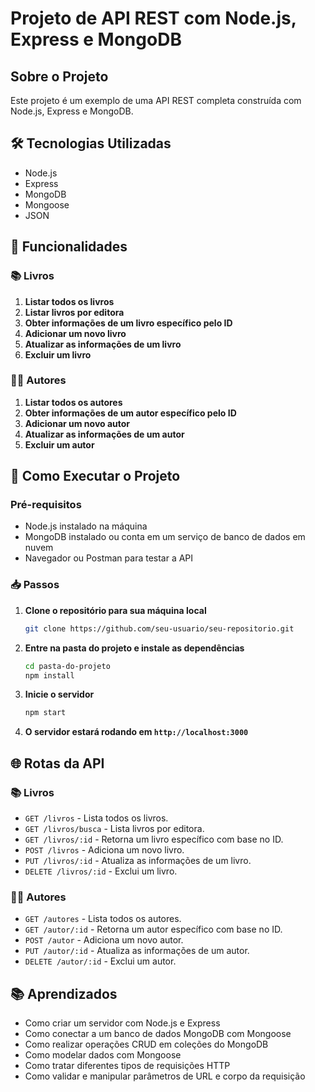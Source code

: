 # Projeto de API REST com Node.js, Express e MongoDB

## Sobre o Projeto

Este projeto é um exemplo de uma API REST completa construída com Node.js, Express e MongoDB.

## 🛠️ Tecnologias Utilizadas

- Node.js
- Express
- MongoDB
- Mongoose
- JSON

## 📌 Funcionalidades

### 📚 Livros

1. **Listar todos os livros**
2. **Listar livros por editora**
3. **Obter informações de um livro específico pelo ID**
4. **Adicionar um novo livro**
5. **Atualizar as informações de um livro**
6. **Excluir um livro**

### 👨‍🏫 Autores

1. **Listar todos os autores**
2. **Obter informações de um autor específico pelo ID**
3. **Adicionar um novo autor**
4. **Atualizar as informações de um autor**
5. **Excluir um autor**

## 🚀 Como Executar o Projeto

### Pré-requisitos

- Node.js instalado na máquina
- MongoDB instalado ou conta em um serviço de banco de dados em nuvem
- Navegador ou Postman para testar a API

### 📥 Passos

1. **Clone o repositório para sua máquina local**
    ```bash
    git clone https://github.com/seu-usuario/seu-repositorio.git
    ```

2. **Entre na pasta do projeto e instale as dependências**
    ```bash
    cd pasta-do-projeto
    npm install
    ```

3. **Inicie o servidor**
    ```bash
    npm start
    ```

4. **O servidor estará rodando em `http://localhost:3000`**

## 🌐 Rotas da API

### 📚 Livros

- `GET /livros` - Lista todos os livros.
- `GET /livros/busca` - Lista livros por editora.
- `GET /livros/:id` - Retorna um livro específico com base no ID.
- `POST /livros` - Adiciona um novo livro.
- `PUT /livros/:id` - Atualiza as informações de um livro.
- `DELETE /livros/:id` - Exclui um livro.

### 👨‍🏫 Autores

- `GET /autores` - Lista todos os autores.
- `GET /autor/:id` - Retorna um autor específico com base no ID.
- `POST /autor` - Adiciona um novo autor.
- `PUT /autor/:id` - Atualiza as informações de um autor.
- `DELETE /autor/:id` - Exclui um autor.

## 📚 Aprendizados

- Como criar um servidor com Node.js e Express
- Como conectar a um banco de dados MongoDB com Mongoose
- Como realizar operações CRUD em coleções do MongoDB
- Como modelar dados com Mongoose
- Como tratar diferentes tipos de requisições HTTP
- Como validar e manipular parâmetros de URL e corpo da requisição
